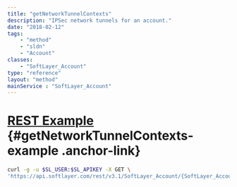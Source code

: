 ```yaml
---
title: "getNetworkTunnelContexts"
description: "IPSec network tunnels for an account."
date: "2018-02-12"
tags:
    - "method"
    - "sldn"
    - "Account"
classes:
    - "SoftLayer_Account"
type: "reference"
layout: "method"
mainService : "SoftLayer_Account"
---
```


# [REST Example](#getNetworkTunnelContexts-example) <a href="/article/rest/"><i class="fas fa-question"></i></a> {#getNetworkTunnelContexts-example .anchor-link} 
```bash
curl -g -u $SL_USER:$SL_APIKEY -X GET \
'https://api.softlayer.com/rest/v3.1/SoftLayer_Account/{SoftLayer_AccountID}/getNetworkTunnelContexts'
```
